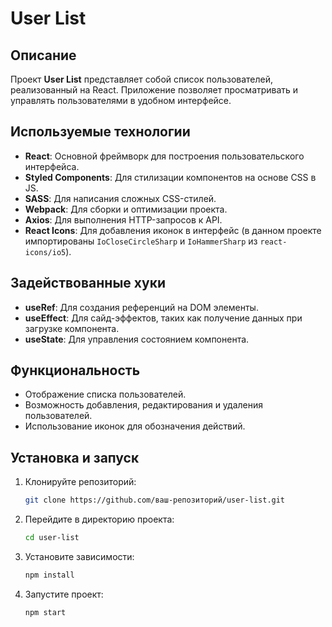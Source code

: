 # User List

## Описание
Проект **User List** представляет собой список пользователей, реализованный на React. Приложение позволяет просматривать и управлять пользователями в удобном интерфейсе.

## Используемые технологии
- **React**: Основной фреймворк для построения пользовательского интерфейса.
- **Styled Components**: Для стилизации компонентов на основе CSS в JS.
- **SASS**: Для написания сложных CSS-стилей.
- **Webpack**: Для сборки и оптимизации проекта.
- **Axios**: Для выполнения HTTP-запросов к API.
- **React Icons**: Для добавления иконок в интерфейс (в данном проекте импортированы `IoCloseCircleSharp` и `IoHammerSharp` из `react-icons/io5`).

## Задействованные хуки
- **useRef**: Для создания референций на DOM элементы.
- **useEffect**: Для сайд-эффектов, таких как получение данных при загрузке компонента.
- **useState**: Для управления состоянием компонента.

## Функциональность
- Отображение списка пользователей.
- Возможность добавления, редактирования и удаления пользователей.
- Использование иконок для обозначения действий.

## Установка и запуск
1. Клонируйте репозиторий:
    ```bash
    git clone https://github.com/ваш-репозиторий/user-list.git
    ```
2. Перейдите в директорию проекта:
    ```bash
    cd user-list
    ```
3. Установите зависимости:
    ```bash
    npm install
    ```
4. Запустите проект:
    ```bash
    npm start
    ```
